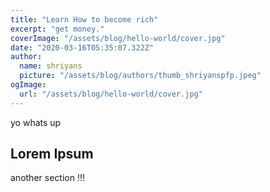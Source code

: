 ```yaml
---
title: "Learn How to become rich"
excerpt: "get money."
coverImage: "/assets/blog/hello-world/cover.jpg"
date: "2020-03-16T05:35:07.322Z"
author:
  name: shriyans
  picture: "/assets/blog/authors/thumb_shriyanspfp.jpeg"
ogImage:
  url: "/assets/blog/hello-world/cover.jpg"
---
```


yo whats up

## Lorem Ipsum

another section !!!
